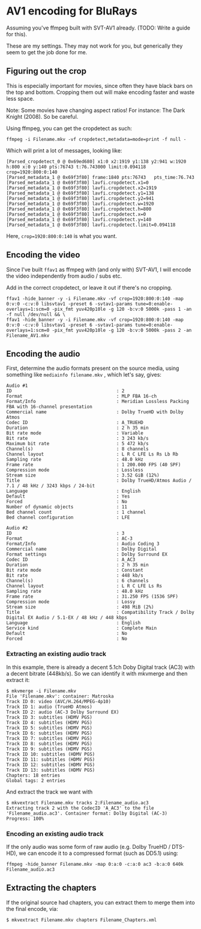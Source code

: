 # AV1 encoding for BluRays

Assuming you've ffmpeg built with SVT-AV1 already. (TODO: Write a guide for this).

These are my settings. They may not work for you, but generically they seem to get the job done for me.

## Figuring out the crop

This is especially important for movies, since often they have black bars on the top and bottom. Cropping them out will make encoding faster and waste less space.

Note: Some movies have changing aspect ratios! For instance: The Dark Knight (2008). So be careful.

Using ffmpeg, you can get the cropdetect as such:

```
ffmpeg -i Filename.mkv -vf cropdetect,metadata=mode=print -f null -
```

Which will print a lot of messages, looking like:

```
[Parsed_cropdetect_0 @ 0x69ed680] x1:0 x2:1919 y1:138 y2:941 w:1920 h:800 x:0 y:140 pts:76743 t:76.743000 limit:0.094118 crop=1920:800:0:140
[Parsed_metadata_1 @ 0x69f3f80] frame:1840 pts:76743   pts_time:76.743
[Parsed_metadata_1 @ 0x69f3f80] lavfi.cropdetect.x1=0
[Parsed_metadata_1 @ 0x69f3f80] lavfi.cropdetect.x2=1919
[Parsed_metadata_1 @ 0x69f3f80] lavfi.cropdetect.y1=138
[Parsed_metadata_1 @ 0x69f3f80] lavfi.cropdetect.y2=941
[Parsed_metadata_1 @ 0x69f3f80] lavfi.cropdetect.w=1920
[Parsed_metadata_1 @ 0x69f3f80] lavfi.cropdetect.h=800
[Parsed_metadata_1 @ 0x69f3f80] lavfi.cropdetect.x=0
[Parsed_metadata_1 @ 0x69f3f80] lavfi.cropdetect.y=140
[Parsed_metadata_1 @ 0x69f3f80] lavfi.cropdetect.limit=0.094118
```

Here, `crop=1920:800:0:140` is what you want.

## Encoding the video

Since I've built `ffav1` as ffmpeg with (and only with) SVT-AV1, I will encode the video independently from audio / subs etc.

Add in the correct cropdetect, or leave it out if there's no cropping.

```
ffav1 -hide_banner -y -i Filename.mkv -vf crop=1920:800:0:140 -map 0:v:0 -c:v:0 libsvtav1 -preset 6 -svtav1-params tune=0:enable-overlays=1:scm=0 -pix_fmt yuv420p10le -g 120 -b:v:0 5000k -pass 1 -an -f null /dev/null && \
ffav1 -hide_banner -y -i Filename.mkv -vf crop=1920:800:0:140 -map 0:v:0 -c:v:0 libsvtav1 -preset 6 -svtav1-params tune=0:enable-overlays=1:scm=0 -pix_fmt yuv420p10le -g 120 -b:v:0 5000k -pass 2 -an Filename_AV1.mkv
```

## Encoding the audio

First, determine the audio formats present on the source media, using something like `mediainfo filename.mkv` , which let's say, gives:

```
Audio #1
ID                                       : 2
Format                                   : MLP FBA 16-ch
Format/Info                              : Meridian Lossless Packing FBA with 16-channel presentation
Commercial name                          : Dolby TrueHD with Dolby Atmos
Codec ID                                 : A_TRUEHD
Duration                                 : 2 h 35 min
Bit rate mode                            : Variable
Bit rate                                 : 3 243 kb/s
Maximum bit rate                         : 5 472 kb/s
Channel(s)                               : 8 channels
Channel layout                           : L R C LFE Ls Rs Lb Rb
Sampling rate                            : 48.0 kHz
Frame rate                               : 1 200.000 FPS (40 SPF)
Compression mode                         : Lossless
Stream size                              : 3.52 GiB (12%)
Title                                    : Dolby TrueHD/Atmos Audio / 7.1 / 48 kHz / 3243 kbps / 24-bit
Language                                 : English
Default                                  : Yes
Forced                                   : No
Number of dynamic objects                : 11
Bed channel count                        : 1 channel
Bed channel configuration                : LFE

Audio #2
ID                                       : 3
Format                                   : AC-3
Format/Info                              : Audio Coding 3
Commercial name                          : Dolby Digital
Format settings                          : Dolby Surround EX
Codec ID                                 : A_AC3
Duration                                 : 2 h 35 min
Bit rate mode                            : Constant
Bit rate                                 : 448 kb/s
Channel(s)                               : 6 channels
Channel layout                           : L R C LFE Ls Rs
Sampling rate                            : 48.0 kHz
Frame rate                               : 31.250 FPS (1536 SPF)
Compression mode                         : Lossy
Stream size                              : 498 MiB (2%)
Title                                    : Compatibility Track / Dolby Digital EX Audio / 5.1-EX / 48 kHz / 448 kbps
Language                                 : English
Service kind                             : Complete Main
Default                                  : No
Forced                                   : No
```

### Extracting an existing audio track

In this example, there is already a decent 5.1ch Doby Digital track (AC3) with a decent bitrate (448kb/s). So we can identify it with mkvmerge and then extract it:

```
$ mkvmerge -i Filename.mkv
File 'Filename.mkv': container: Matroska
Track ID 0: video (AVC/H.264/MPEG-4p10)
Track ID 1: audio (TrueHD Atmos)
Track ID 2: audio (AC-3 Dolby Surround EX)
Track ID 3: subtitles (HDMV PGS)
Track ID 4: subtitles (HDMV PGS)
Track ID 5: subtitles (HDMV PGS)
Track ID 6: subtitles (HDMV PGS)
Track ID 7: subtitles (HDMV PGS)
Track ID 8: subtitles (HDMV PGS)
Track ID 9: subtitles (HDMV PGS)
Track ID 10: subtitles (HDMV PGS)
Track ID 11: subtitles (HDMV PGS)
Track ID 12: subtitles (HDMV PGS)
Track ID 13: subtitles (HDMV PGS)
Chapters: 18 entries
Global tags: 2 entries
```

And extract the track we want with

```
$ mkvextract Filename.mkv tracks 2:Filename_audio.ac3
Extracting track 2 with the CodecID 'A_AC3' to the file 'Filename_audio.ac3'. Container format: Dolby Digital (AC-3)
Progress: 100%
```

### Encoding an existing audio track

If the only audio was some form of raw audio (e.g. Dolby TrueHD / DTS-HD), we can encode it to a compressed format (such as DD5.1) using:

```
ffmpeg -hide_banner Filename.mkv -map 0:a:0 -c:a:0 ac3 -b:a:0 640k Filename_audio.ac3
```

## Extracting the chapters

If the original source had chapters, you can extract them to merge them into the final encode, via:

```
$ mkvextract Filename.mkv chapters Filename_Chapters.xml
```

